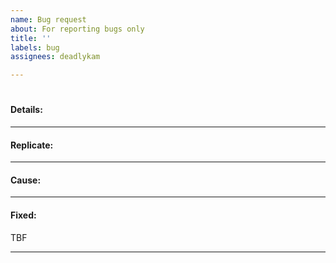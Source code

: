 ```yaml
---
name: Bug request
about: For reporting bugs only
title: ''
labels: bug
assignees: deadlykam

---
```


# 
#### Details:

***
#### Replicate:

***
#### Cause:

***
#### Fixed:
TBF
***
